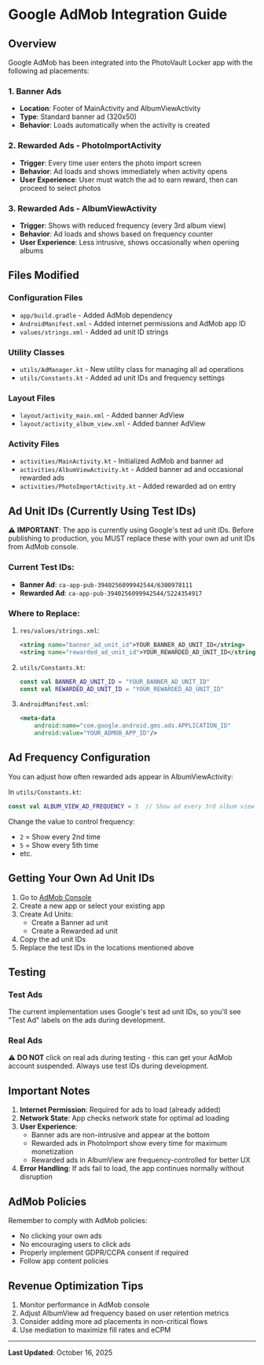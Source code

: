 # Google AdMob Integration Guide

## Overview
Google AdMob has been integrated into the PhotoVault Locker app with the following ad placements:

### 1. Banner Ads
- **Location**: Footer of MainActivity and AlbumViewActivity
- **Type**: Standard banner ad (320x50)
- **Behavior**: Loads automatically when the activity is created

### 2. Rewarded Ads - PhotoImportActivity
- **Trigger**: Every time user enters the photo import screen
- **Behavior**: Ad loads and shows immediately when activity opens
- **User Experience**: User must watch the ad to earn reward, then can proceed to select photos

### 3. Rewarded Ads - AlbumViewActivity
- **Trigger**: Shows with reduced frequency (every 3rd album view)
- **Behavior**: Ad loads and shows based on frequency counter
- **User Experience**: Less intrusive, shows occasionally when opening albums

## Files Modified

### Configuration Files
- `app/build.gradle` - Added AdMob dependency
- `AndroidManifest.xml` - Added internet permissions and AdMob app ID
- `values/strings.xml` - Added ad unit ID strings

### Utility Classes
- `utils/AdManager.kt` - New utility class for managing all ad operations
- `utils/Constants.kt` - Added ad unit IDs and frequency settings

### Layout Files
- `layout/activity_main.xml` - Added banner AdView
- `layout/activity_album_view.xml` - Added banner AdView

### Activity Files
- `activities/MainActivity.kt` - Initialized AdMob and banner ad
- `activities/AlbumViewActivity.kt` - Added banner ad and occasional rewarded ads
- `activities/PhotoImportActivity.kt` - Added rewarded ad on entry

## Ad Unit IDs (Currently Using Test IDs)

⚠️ **IMPORTANT**: The app is currently using Google's test ad unit IDs. Before publishing to production, you MUST replace these with your own ad unit IDs from AdMob console.

### Current Test IDs:
- **Banner Ad**: `ca-app-pub-3940256099942544/6300978111`
- **Rewarded Ad**: `ca-app-pub-3940256099942544/5224354917`

### Where to Replace:
1. `res/values/strings.xml`:
   ```xml
   <string name="banner_ad_unit_id">YOUR_BANNER_AD_UNIT_ID</string>
   <string name="rewarded_ad_unit_id">YOUR_REWARDED_AD_UNIT_ID</string>
   ```

2. `utils/Constants.kt`:
   ```kotlin
   const val BANNER_AD_UNIT_ID = "YOUR_BANNER_AD_UNIT_ID"
   const val REWARDED_AD_UNIT_ID = "YOUR_REWARDED_AD_UNIT_ID"
   ```

3. `AndroidManifest.xml`:
   ```xml
   <meta-data
       android:name="com.google.android.gms.ads.APPLICATION_ID"
       android:value="YOUR_ADMOB_APP_ID"/>
   ```

## Ad Frequency Configuration

You can adjust how often rewarded ads appear in AlbumViewActivity:

In `utils/Constants.kt`:
```kotlin
const val ALBUM_VIEW_AD_FREQUENCY = 3  // Show ad every 3rd album view
```

Change the value to control frequency:
- `2` = Show every 2nd time
- `5` = Show every 5th time
- etc.

## Getting Your Own Ad Unit IDs

1. Go to [AdMob Console](https://apps.admob.com/)
2. Create a new app or select your existing app
3. Create Ad Units:
   - Create a Banner ad unit
   - Create a Rewarded ad unit
4. Copy the ad unit IDs
5. Replace the test IDs in the locations mentioned above

## Testing

### Test Ads
The current implementation uses Google's test ad unit IDs, so you'll see "Test Ad" labels on the ads during development.

### Real Ads
⚠️ **DO NOT** click on real ads during testing - this can get your AdMob account suspended. Always use test IDs during development.

## Important Notes

1. **Internet Permission**: Required for ads to load (already added)
2. **Network State**: App checks network state for optimal ad loading
3. **User Experience**: 
   - Banner ads are non-intrusive and appear at the bottom
   - Rewarded ads in PhotoImport show every time for maximum monetization
   - Rewarded ads in AlbumView are frequency-controlled for better UX
4. **Error Handling**: If ads fail to load, the app continues normally without disruption

## AdMob Policies

Remember to comply with AdMob policies:
- No clicking your own ads
- No encouraging users to click ads
- Properly implement GDPR/CCPA consent if required
- Follow app content policies

## Revenue Optimization Tips

1. Monitor performance in AdMob console
2. Adjust AlbumView ad frequency based on user retention metrics
3. Consider adding more ad placements in non-critical flows
4. Use mediation to maximize fill rates and eCPM

---

**Last Updated**: October 16, 2025


